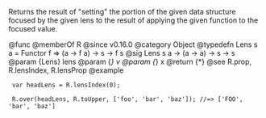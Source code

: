 Returns the result of "setting" the portion of the given data structure
focused by the given lens to the result of applying the given function to
the focused value.

@func
@memberOf R
@since v0.16.0
@category Object
@typedefn Lens s a = Functor f => (a -> f a) -> s -> f s
@sig Lens s a -> (a -> a) -> s -> s
@param {Lens} lens
@param {*} v
@param {*} x
@return {*}
@see R.prop, R.lensIndex, R.lensProp
@example

     var headLens = R.lensIndex(0);

     R.over(headLens, R.toUpper, ['foo', 'bar', 'baz']); //=> ['FOO', 'bar', 'baz']
